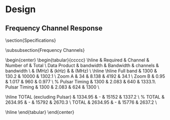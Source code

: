 # Design
## Frequency Channel Response

\section{Specifications}

\subsubsection{Frequency Channels}

\begin{center}
\begin{tabular}{ccccc}
  \hline
               & Required  & Channel   & Number of & Total \\
  Data Product & bandwidth & Bandwidth & channels  & bandwidth \\
               & (MHz)     & (kHz)     &           & (MHz) \\
  \hline \hline
  Full band     & 1300  & 130.2 & 10000 & 1302.1 \\
  Zoom A        & 34    & 8.138 & 4192  & 34.1 \\
  Zoom B        & 0.95  & 1.017 & 960   & 0.977 \\
%  Pulsar Timing & 1300  & 2.083 & 640   & 1333.1\\
  Pulsar Timing & 1300  & 2.083 & 624   & 1300 \\

  \hline
  TOTAL (excluding Pulsar) & 1334.95 & -   & 15152 & 1337.2 \\
%  TOTAL                    & 2634.95 & -   & 15792 & 2670.3 \\
  TOTAL                    & 2634.95 & -   & 15776 & 2637.2 \\


  \hline
\end{tabular}
\end{center}



